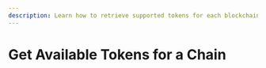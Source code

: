 ```yaml
---
description: Learn how to retrieve supported tokens for each blockchain. Implementation guide for handling multi-chain crypto payments with Bando.
---
```


# Get Available Tokens for a Chain
